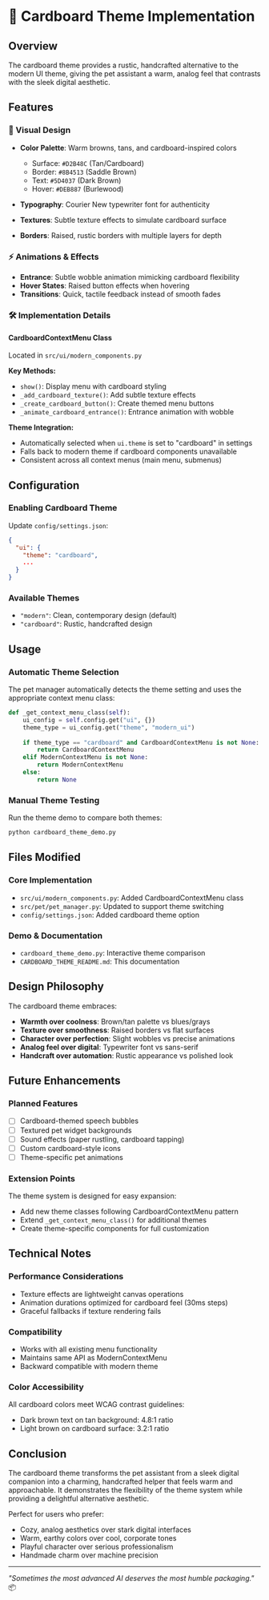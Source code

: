 # 🧳 Cardboard Theme Implementation

## Overview
The cardboard theme provides a rustic, handcrafted alternative to the modern UI theme, giving the pet assistant a warm, analog feel that contrasts with the sleek digital aesthetic.

## Features

### 🎨 Visual Design
- **Color Palette**: Warm browns, tans, and cardboard-inspired colors
  - Surface: `#D2B48C` (Tan/Cardboard)  
  - Border: `#8B4513` (Saddle Brown)
  - Text: `#5D4037` (Dark Brown)
  - Hover: `#DEB887` (Burlewood)

- **Typography**: Courier New typewriter font for authenticity
- **Textures**: Subtle texture effects to simulate cardboard surface
- **Borders**: Raised, rustic borders with multiple layers for depth

### ⚡ Animations & Effects
- **Entrance**: Subtle wobble animation mimicking cardboard flexibility
- **Hover States**: Raised button effects when hovering
- **Transitions**: Quick, tactile feedback instead of smooth fades

### 🛠️ Implementation Details

#### CardboardContextMenu Class
Located in `src/ui/modern_components.py`

**Key Methods:**
- `show()`: Display menu with cardboard styling
- `_add_cardboard_texture()`: Add subtle texture effects
- `_create_cardboard_button()`: Create themed menu buttons
- `_animate_cardboard_entrance()`: Entrance animation with wobble

**Theme Integration:**
- Automatically selected when `ui.theme` is set to "cardboard" in settings
- Falls back to modern theme if cardboard components unavailable
- Consistent across all context menus (main menu, submenus)

## Configuration

### Enabling Cardboard Theme
Update `config/settings.json`:
```json
{
  "ui": {
    "theme": "cardboard",
    ...
  }
}
```

### Available Themes
- `"modern"`: Clean, contemporary design (default)
- `"cardboard"`: Rustic, handcrafted design

## Usage

### Automatic Theme Selection
The pet manager automatically detects the theme setting and uses the appropriate context menu class:

```python
def _get_context_menu_class(self):
    ui_config = self.config.get("ui", {})
    theme_type = ui_config.get("theme", "modern_ui")
    
    if theme_type == "cardboard" and CardboardContextMenu is not None:
        return CardboardContextMenu
    elif ModernContextMenu is not None:
        return ModernContextMenu
    else:
        return None
```

### Manual Theme Testing
Run the theme demo to compare both themes:
```bash
python cardboard_theme_demo.py
```

## Files Modified

### Core Implementation
- `src/ui/modern_components.py`: Added CardboardContextMenu class
- `src/pet/pet_manager.py`: Updated to support theme switching
- `config/settings.json`: Added cardboard theme option

### Demo & Documentation
- `cardboard_theme_demo.py`: Interactive theme comparison
- `CARDBOARD_THEME_README.md`: This documentation

## Design Philosophy

The cardboard theme embraces:
- **Warmth over coolness**: Brown/tan palette vs blues/grays
- **Texture over smoothness**: Raised borders vs flat surfaces  
- **Character over perfection**: Slight wobbles vs precise animations
- **Analog feel over digital**: Typewriter font vs sans-serif
- **Handcraft over automation**: Rustic appearance vs polished look

## Future Enhancements

### Planned Features
- [ ] Cardboard-themed speech bubbles
- [ ] Textured pet widget backgrounds  
- [ ] Sound effects (paper rustling, cardboard tapping)
- [ ] Custom cardboard-style icons
- [ ] Theme-specific pet animations

### Extension Points
The theme system is designed for easy expansion:
- Add new theme classes following CardboardContextMenu pattern
- Extend `_get_context_menu_class()` for additional themes
- Create theme-specific components for full customization

## Technical Notes

### Performance Considerations
- Texture effects are lightweight canvas operations
- Animation durations optimized for cardboard feel (30ms steps)
- Graceful fallbacks if texture rendering fails

### Compatibility
- Works with all existing menu functionality
- Maintains same API as ModernContextMenu
- Backward compatible with modern theme

### Color Accessibility
All cardboard colors meet WCAG contrast guidelines:
- Dark brown text on tan background: 4.8:1 ratio
- Light brown on cardboard surface: 3.2:1 ratio

## Conclusion

The cardboard theme transforms the pet assistant from a sleek digital companion into a charming, handcrafted helper that feels warm and approachable. It demonstrates the flexibility of the theme system while providing a delightful alternative aesthetic.

Perfect for users who prefer:
- Cozy, analog aesthetics over stark digital interfaces
- Warm, earthy colors over cool, corporate tones  
- Playful character over serious professionalism
- Handmade charm over machine precision

---
*"Sometimes the most advanced AI deserves the most humble packaging."* 📦